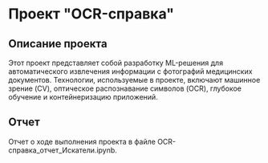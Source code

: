 # Проект "OCR-справка"

## Описание проекта
Этот проект представляет собой разработку ML-решения для автоматического извлечения информации с фотографий медицинских документов. Технологии, используемые в проекте, включают машинное зрение (CV), оптическое распознавание символов (OCR), глубокое обучение и контейнеризацию приложений.

## Отчет
Отчет о ходе выполнения проекта в файле OCR-справка_отчет_Искатели.ipynb.

